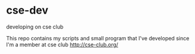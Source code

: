 cse-dev
=======

developing on cse club

This repo contains my scripts and small program that I've developed since I'm a member at cse club http://cse-club.org/ 

